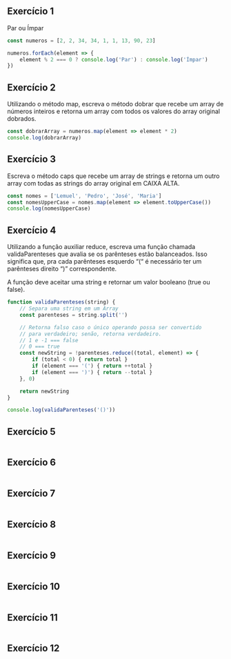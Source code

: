 ## Exercício 1
Par ou Ímpar

``` javascript
const numeros = [2, 2, 34, 34, 1, 1, 13, 90, 23]

numeros.forEach(element => {
    element % 2 === 0 ? console.log('Par') : console.log('Ímpar')
})
```

## Exercício 2
Utilizando o método map, escreva o método dobrar que recebe um array de números inteiros e retorna um array com todos os valores do array original dobrados.

``` javascript
const dobrarArray = numeros.map(element => element * 2)
console.log(dobrarArray)
```

## Exercício 3
Escreva o método caps que recebe um array de strings e retorna um outro array com todas as strings do array original em CAIXA ALTA.

``` javascript
const nomes = ['Lemuel', 'Pedro', 'José', 'Maria']
const nomesUpperCase = nomes.map(element => element.toUpperCase())
console.log(nomesUpperCase)
```

## Exercício 4
Utilizando a função auxiliar reduce, escreva uma função chamada validaParenteses que avalia se os parênteses estão balanceados. Isso significa que, pra cada parênteses esquerdo “(“ é necessário ter um parênteses direito “)” correspondente.

A função deve aceitar uma string e retornar um valor booleano (true ou false).

``` javascript
function validaParenteses(string) {
    // Separa uma string em um Array
    const parenteses = string.split('')

    // Retorna falso caso o único operando possa ser convertido
    // para verdadeiro; senão, retorna verdadeiro.
    // 1 e -1 === false
    // 0 === true
    const newString = !parenteses.reduce((total, element) => {
        if (total < 0) { return total }
        if (element === '(') { return ++total }
        if (element === ')') { return --total }
    }, 0)

    return newString
}

console.log(validaParenteses('()'))
```

## Exercício 5

``` javascript

```

## Exercício 6
``` javascript

```

## Exercício 7
``` javascript

```

## Exercício 8
``` javascript

```

## Exercício 9
``` javascript

```

## Exercício 10
``` javascript

```

## Exercício 11
``` javascript

```

## Exercício 12
``` javascript

```

